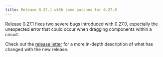 ```yaml
---
title: Release 0.27.1 with some patches for 0.27.0
---
```


Release 0.27.1 fixes two severe bugs introduced with 0.27.0, especially
the unexpected error that could occur when dragging components within a circuit.

Check out the [release letter](/docs/releases/release-0.27.1/index.html)
for a more in-depth description of what has changed with the new release.
